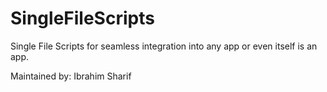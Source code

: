 # SingleFileScripts
Single File Scripts for seamless integration into any app or even itself is an app.

Maintained by:
Ibrahim Sharif

